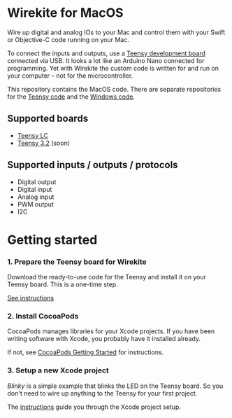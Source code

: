 # Wirekite for MacOS

Wire up digital and analog IOs to your Mac and control them with your Swift or Objective-C code running on your Mac.

To connect the inputs and outputs, use a [Teensy development board](https://www.pjrc.com/teensy/) connected via USB. It looks a lot like an Arduino Nano connected for programming. Yet with Wirekite the custom code is written for and run on your computer – not for the microcontroller.

This repository contains the MacOS code. There are separate repositories for the [Teensy code](https://github.com/manuelbl/Wirekite) and the [Windows code](https://github.com/manuelbl/WirekiteWin).

## Supported boards

- [Teensy LC](https://www.pjrc.com/store/teensylc.html)
- [Teensy 3.2](https://www.pjrc.com/store/teensy32.html) (soon)

## Supported inputs / outputs / protocols

- Digital output
- Digital input
- Analog input
- PWM output
- I2C


# Getting started

### 1. Prepare the Teensy board for Wirekite

Download the ready-to-use code for the Teensy and install it on your Teensy board. This is a one-time step.

[See instructions](https://github.com/manuelbl/Wirekite/blob/master/docs/prepare_teensy.md)

### 2. Install CocoaPods

CocoaPods manages libraries for your Xcode projects. If you have been writing software with Xcode, you probably have it installed already.

If not, see [CocoaPods Getting Started](https://guides.cocoapods.org/using/getting-started.html) for instructions.

### 3. Setup a new Xcode project

*Blinky* is a simple example that blinks the LED on the Teensy board.
So you don't need to wire up anything to the Teensy for your first project.

The [instructions](https://github.com/manuelbl/WirekiteMac/blob/master/Documents/xcode_project_setup.md) guide you through the Xcode project setup.